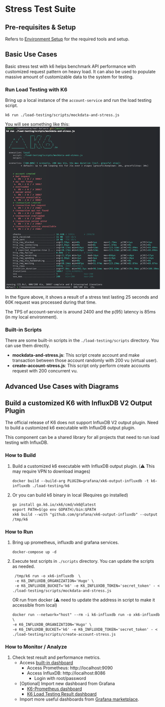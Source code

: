 # Stress Test Suite

## Pre-requisites & Setup

Refers to [Environment Setup](../docs/DevelopmentEnvironment.md) for the required tools and setup.

## Basic Use Cases

Basic stress test with k6 helps benchmark API performance with customized request pattern on heavy load.
It can also be used to populate massive amount of customizable data to the system for testing.

### Run Load Testing with K6

Bring up a local instance of the `account-service` and run the load testing script.
   ```shell
   k6 run ./load-testing/scripts/mockdata-and-stress.js
   ```

You will see something like this:
![benchmark](../docs/img/k6-benchmark.png)

In the figure above, it shows a result of a stress test lasting 25 seconds and 60K request was processed during that time. 

The TPS of account-service is around 2400 and the p(95) latency is 85ms (in my local environment).

### Built-in Scripts

There are some built-in scripts in the `./load-testing/scripts` directory. You can use them directly.

* **mockdata-and-stress.js**: This script create account and make transaction between those account randomly with 200 vu (virtual user).
* **create-account-stress.js**: This script only perform create accounts request with 200 concurrent vu.

## Advanced Use Cases with Diagrams

## Build a customized K6 with InfluxDB V2 Output Plugin

The official release of K6 does not support InfluxDB V2 output plugin. 
Need to build a customized k6 executable with InfluxDB output plugin.

This component can be a shared library for all projects that need to run load testing with InfluxDB.

### How to Build

1. Build a customized k6 executable with InfluxDB output plugin. (:warning: This may require VPN to download images)
    ```shell
    docker build --build-arg PLUGIN=grafana/xk6-output-influxdb -t k6-influxdb ./load-testing/k6
    ```
1. Or you can build k6 binary in local (Requires go installed)
   ```shell
   go install go.k6.io/xk6/cmd/xk6@latest
   export PATH=$(go env GOPATH)/bin:$PATH
   xk6 build --with "github.com/grafana/xk6-output-influxdb" --output /tmp/k6
   ```

### How to Run

1. Bring up prometheus, influxdb and grafana services.
    ```shell
    docker-compose up -d
    ```
1. Execute test scripts in `./scripts` directory. You can update the scripts as needed.
   ```shell
    /tmp/k6 run -o xk6-influxdb  \
    -e K6_INFLUXDB_ORGANIZATION='Hugo' \
    -e K6_INFLUXDB_BUCKET='k6' -e K6_INFLUXDB_TOKEN='secret_token' - < ./load-testing/scripts/mockdata-and-stress.js
   ```
   OR run from docker (:warning: need to update the address in script to make it accessible from local)
   ```shell
   docker run --network="host" --rm -i k6-influxdb run -o xk6-influxdb \
   -e K6_INFLUXDB_ORGANIZATION='Hugo' \
   -e K6_INFLUXDB_BUCKET='k6' -e K6_INFLUXDB_TOKEN='secret_token' - < ./load-testing/scripts/create-account-stress.js
   ```

### How to Monitor / Analyze

1. Check test result and performance metrics.
   * Access [built-in dashboard](http://localhost:3000/d/dba00ead-0f0a-4c1d-a3f6-505d886ab946/k6-built-in-load-testing-results?orgId=1&refresh=5s)
      * Access Prometheus: http://localhost:9090
      * Access InfluxDB: http://localhost:8086
        * Login with root/password
   * [Optional] Import new dashboard from Grafana
     * [K6-Prometheus dashboard](https://grafana.com/grafana/dashboards/19665-k6-prometheus/)
     * [K6 Load Testing Result dashboard](https://grafana.com/grafana/dashboards/2587-k6-load-testing-results/)
   * Import more useful dashboards from [Grafana marketplace](https://grafana.com/grafana/dashboards/).

